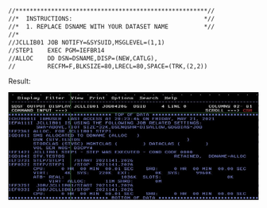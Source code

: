 ```
//******************************************************//
//*  INSTRUCTIONS:                                     *//
//*  1. REPLACE DSNAME WITH YOUR DATASET NAME          *//
//*
//JCLLIB01 JOB NOTIFY=&SYSUID,MSGLEVEL=(1,1)                  
//STEP1    EXEC PGM=IEFBR14                                   
//ALLOC    DD DSN=DSNAME,DISP=(NEW,CATLG),        
//         RECFM=F,BLKSIZE=80,LRECL=80,SPACE=(TRK,(2,2))
```
Result:

![Result](https://github.com/studenichnik/Global-Repository-for-Mainframe-Developers/blob/master/zOS%20System%20operating/Topic/result.jpg)
